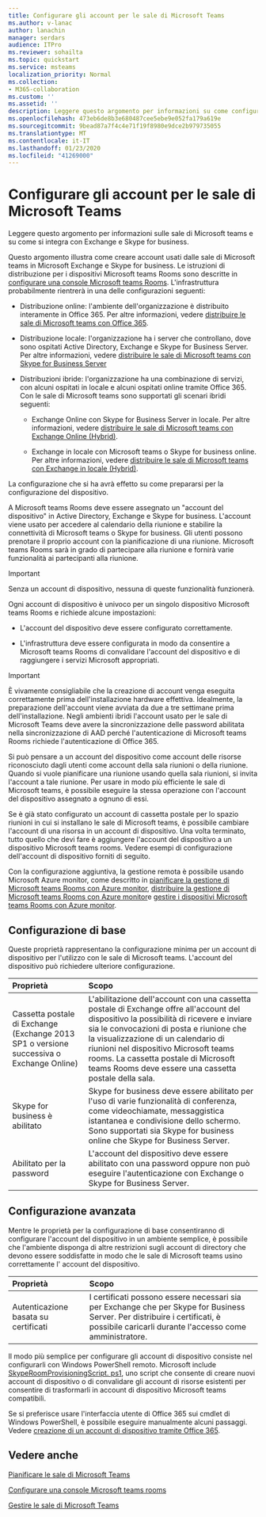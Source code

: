 ```yaml
---
title: Configurare gli account per le sale di Microsoft Teams
ms.author: v-lanac
author: lanachin
manager: serdars
audience: ITPro
ms.reviewer: sohailta
ms.topic: quickstart
ms.service: msteams
localization_priority: Normal
ms.collection:
- M365-collaboration
ms.custom: ''
ms.assetid: ''
description: Leggere questo argomento per informazioni su come configurare gli account per Microsoft teams rooms in Exchange e Skype for business.
ms.openlocfilehash: 473eb6de8b3e680487cee5ebe9e052fa179a619e
ms.sourcegitcommit: 9bead87a7f4c4e71f19f8980e9dce2b979735055
ms.translationtype: MT
ms.contentlocale: it-IT
ms.lasthandoff: 01/23/2020
ms.locfileid: "41269000"
---
```

# <a name="configure-accounts-for-microsoft-teams-rooms"></a>Configurare gli account per le sale di Microsoft Teams
 
Leggere questo argomento per informazioni sulle sale di Microsoft teams e su come si integra con Exchange e Skype for business.
  
Questo argomento illustra come creare account usati dalle sale di Microsoft teams in Microsoft Exchange e Skype for business. Le istruzioni di distribuzione per i dispositivi Microsoft teams Rooms sono descritte in [configurare una console Microsoft teams Rooms](console.md). L'infrastruttura probabilmente rientrerà in una delle configurazioni seguenti:
  
- Distribuzione online: l'ambiente dell'organizzazione è distribuito interamente in Office 365. Per altre informazioni, vedere [distribuire le sale di Microsoft teams con Office 365](with-office-365.md).
    
- Distribuzione locale: l'organizzazione ha i server che controllano, dove sono ospitati Active Directory, Exchange e Skype for Business Server. Per altre informazioni, vedere [distribuire le sale di Microsoft teams con Skype for Business Server](with-skype-for-business-server-2015.md)
    
- Distribuzioni ibride: l'organizzazione ha una combinazione di servizi, con alcuni ospitati in locale e alcuni ospitati online tramite Office 365. Con le sale di Microsoft teams sono supportati gli scenari ibridi seguenti: 
    
  - Exchange Online con Skype for Business Server in locale. Per altre informazioni, vedere [distribuire le sale di Microsoft teams con Exchange Online (Hybrid)](with-exchange-online.md).
    
  - Exchange in locale con Microsoft teams o Skype for business online. Per altre informazioni, vedere [distribuire le sale di Microsoft teams con Exchange in locale (Hybrid)](with-exchange-on-premises.md).
    
La configurazione che si ha avrà effetto su come prepararsi per la configurazione del dispositivo.
  
A Microsoft teams Rooms deve essere assegnato un "account del dispositivo" in Active Directory, Exchange e Skype for business. L'account viene usato per accedere al calendario della riunione e stabilire la connettività di Microsoft teams o Skype for business. Gli utenti possono prenotare il proprio account con la pianificazione di una riunione. Microsoft teams Rooms sarà in grado di partecipare alla riunione e fornirà varie funzionalità ai partecipanti alla riunione.
  
> [!IMPORTANT]
> Senza un account di dispositivo, nessuna di queste funzionalità funzionerà. 
  
Ogni account di dispositivo è univoco per un singolo dispositivo Microsoft teams Rooms e richiede alcune impostazioni:
  
- L'account del dispositivo deve essere configurato correttamente.
    
- L'infrastruttura deve essere configurata in modo da consentire a Microsoft teams Rooms di convalidare l'account del dispositivo e di raggiungere i servizi Microsoft appropriati.
    
> [!IMPORTANT]
> È vivamente consigliabile che la creazione di account venga eseguita correttamente prima dell'installazione hardware effettiva. Idealmente, la preparazione dell'account viene avviata da due a tre settimane prima dell'installazione. Negli ambienti ibridi l'account usato per le sale di Microsoft Teams deve avere la sincronizzazione delle password abilitata nella sincronizzazione di AAD perché l'autenticazione di Microsoft teams Rooms richiede l'autenticazione di Office 365.
  
Si può pensare a un account del dispositivo come account delle risorse riconosciuto dagli utenti come account della sala riunioni o della riunione. Quando si vuole pianificare una riunione usando quella sala riunioni, si invita l'account a tale riunione. Per usare in modo più efficiente le sale di Microsoft teams, è possibile eseguire la stessa operazione con l'account del dispositivo assegnato a ognuno di essi.
  
Se è già stato configurato un account di cassetta postale per lo spazio riunioni in cui si installano le sale di Microsoft teams, è possibile cambiare l'account di una risorsa in un account di dispositivo. Una volta terminato, tutto quello che devi fare è aggiungere l'account del dispositivo a un dispositivo Microsoft teams rooms. Vedere esempi di configurazione dell'account di dispositivo forniti di seguito.
  
Con la configurazione aggiuntiva, la gestione remota è possibile usando Microsoft Azure monitor, come descritto in [pianificare la gestione di Microsoft teams Rooms con Azure monitor](azure-monitor-plan.md), [distribuire la gestione di Microsoft teams Rooms con Azure monitor](azure-monitor-deploy.md)e [gestire i dispositivi Microsoft teams Rooms con Azure monitor](azure-monitor-manage.md). 
  
## <a name="basic-configuration"></a>Configurazione di base

Queste proprietà rappresentano la configurazione minima per un account di dispositivo per l'utilizzo con le sale di Microsoft teams. L'account del dispositivo può richiedere ulteriore configurazione.
  
|**Proprietà**|**Scopo**|
|:-----|:-----|
|Cassetta postale di Exchange (Exchange 2013 SP1 o versione successiva o Exchange Online)  <br/> |L'abilitazione dell'account con una cassetta postale di Exchange offre all'account del dispositivo la possibilità di ricevere e inviare sia le convocazioni di posta e riunione che la visualizzazione di un calendario di riunioni nel dispositivo Microsoft teams rooms. La cassetta postale di Microsoft teams Rooms deve essere una cassetta postale della sala.  <br/> |
|Skype for business è abilitato  <br/> |Skype for business deve essere abilitato per l'uso di varie funzionalità di conferenza, come videochiamate, messaggistica istantanea e condivisione dello schermo. Sono supportati sia Skype for business online che Skype for Business Server.  <br/> |
|Abilitato per la password  <br/> |L'account del dispositivo deve essere abilitato con una password oppure non può eseguire l'autenticazione con Exchange o Skype for Business Server.  <br/> |
   
## <a name="advanced-configuration"></a>Configurazione avanzata

Mentre le proprietà per la configurazione di base consentiranno di configurare l'account del dispositivo in un ambiente semplice, è possibile che l'ambiente disponga di altre restrizioni sugli account di directory che devono essere soddisfatte in modo che le sale di Microsoft teams usino correttamente l' account del dispositivo.
  
|**Proprietà**|**Scopo**|
|:-----|:-----|
|Autenticazione basata su certificati  <br/> |I certificati possono essere necessari sia per Exchange che per Skype for Business Server. Per distribuire i certificati, è possibile caricarli durante l'accesso come amministratore.  <br/> |
   
Il modo più semplice per configurare gli account di dispositivo consiste nel configurarli con Windows PowerShell remoto. Microsoft include [SkypeRoomProvisioningScript. ps1](https://go.microsoft.com/fwlink/?linkid=870105), uno script che consente di creare nuovi account di dispositivo o di convalidare gli account di risorse esistenti per consentire di trasformarli in account di dispositivo Microsoft teams compatibili.
  
Se si preferisce usare l'interfaccia utente di Office 365 sui cmdlet di Windows PowerShell, è possibile eseguire manualmente alcuni passaggi. Vedere [creazione di un account di dispositivo tramite Office 365](https://docs.microsoft.com/surface-hub/create-a-device-account-using-office-365).
  
## <a name="see-also"></a>Vedere anche

[Pianificare le sale di Microsoft Teams](rooms-plan.md)
  
[Configurare una console Microsoft teams rooms](console.md)
  
[Gestire le sale di Microsoft Teams](rooms-manage.md)

